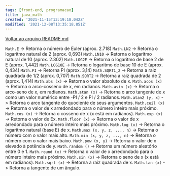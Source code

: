 ```yaml
---
tags: [front-end, programacao]
title: java_math
created: '2021-11-15T13:19:18.042Z'
modified: '2021-12-08T13:35:18.851Z'
---
```


[Voltar ao arquivo README.md](/javascrip_poo.md)

`Math.E` -> Retorna o número de Euler (aprox. 2.718)
`Math.LN2` -> Retorna o logaritmo natural de 2 (aprox. 0,693)
`Math.LN10` -> Retorna o logaritmo natural de 10 (aprox. 2.302)
`Math.LOG2E` -> Retorna o logaritmo de base 2 de E (aprox. 1,442)
`Math.LOG10E` -> Retorna o logaritmo de base 10 de E (aprox. 0,434)
`Math.PI` -> Retorna PI (aprox. 3,14)
`Math.SQRT1_2` -> Retorna a raiz quadrada de 1/2 (aprox. 0,707)
`Math.SQRT2` -> Retorna a raiz quadrada de 2 (aprox. 1,414)
`Math.abs (x)` -> Retorna o valor absoluto de x.
`Math.acos (x)` -> Retorna o arco-cosseno de x, em radianos.
`Math.asin (x)` -> Retorna o arco-seno de x, em radianos.
`Math.atan (x)` -> Retorna o arco tangente de x como um valor numérico entre -PI / 2 e PI / 2 radianos.
`Math.atan2 (y, x)` -> Retorna o arco tangente do quociente de seus argumentos.
`Math.ceil (x)` -> Retorna o valor de x arredondado para o número inteiro mais próximo.
`Math.cos (x)` -> Retorna o cosseno de x (x está em radianos).
`Math.exp (x)` -> Retorna o valor de Ex.
`Math.floor (x)` -> Retorna o valor de x arredondado para o número inteiro mais próximo.
`Math.log (x)` -> Retorna o logaritmo natural (base E) de x.
`Math.max (x, y, z, ..., n)` -> Retorna o número com o valor mais alto.
`Math.min (x, y, z, ..., n)` -> Retorna o número com o valor mais baixo.
`Math.pow (x, y)` -> Retorna o valor de x elevado à potência de y.
`Math.random ()` -> Retorna um número aleatório entre 0 e 1.
`Math.round (x)` -> Retorna o valor de x arredondado para o número inteiro mais próximo.
`Math.sin (x)` -> Retorna o seno de x (x está em radianos).
`Math.sqrt (x)` -> Retorna a raiz quadrada de x.
`Math.tan (x)` -> Retorna a tangente de um ângulo.
